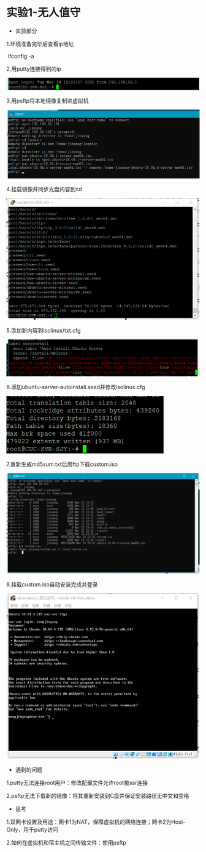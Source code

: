 # 实验1-无人值守

* 实验部分

1.环境准备完毕后查看ip地址  

​	ifconfig -a  

2.用putty连接得到的ip  

![连接putty](img\putty_link.png)  

3.用psftp将本地镜像复制进虚拟机  

![镜像上传](img\iso_up.png)  

4.挂载镜像并同步光盘内容到cd  

![光盘同步完成](img\iso_copy.png)  

5.添加新内容到isolinux/txt.cfg  

![添加内容](img\change_txt.png)  

6.添加ubuntu-server-autoinstall.seed并修改isolinux.cfg  

![添加seed](img\add_seed.png)  

7.重新生成md5sum.txt后用ftp下载custom.iso    

![下载新的镜像](img\download_iso.png)  

8.挂载custom.iso自动安装完成并登录  

![安装成功](img\log_in.png)

* 遇到的问题

1.putty无法连接root用户：修改配置文件允许root被ssr连接  

2.psftp无法下载新的镜像：将其重新安装到C盘并保证安装路径无中文和空格

* 思考

1.双网卡设置及用途：网卡1为NAT，保障虚拟机的网络连接；网卡2为Host-Only，用于putty访问  

2.如何在虚拟机和宿主机之间传输文件：使用psftp